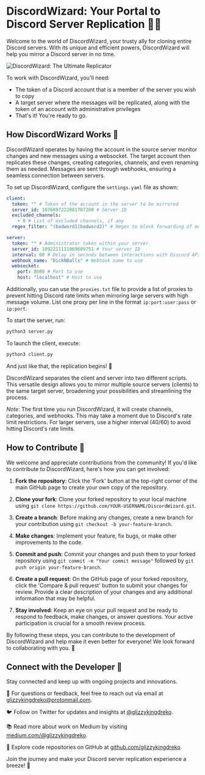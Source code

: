 # DiscordWizard: Your Portal to Discord Server Replication 🧙‍♂️

Welcome to the world of DiscordWizard, your trusty ally for cloning entire Discord servers. With its unique and efficient powers, DiscordWizard will help you mirror a Discord server in no time.

![DiscordWizard: The Ultimate Replicator](https://i.imgur.com/0s4UXzP.png)

To work with DiscordWizard, you'll need:
- The token of a Discord account that is a member of the server you wish to copy
- A target server where the messages will be replicated, along with the token of an account with administrative privileges
- That's it! You're ready to go.

## How DiscordWizard Works 🎩

DiscordWizard operates by having the account in the source server monitor changes and new messages using a websocket. The target account then replicates these changes, creating categories, channels, and even renaming them as needed. Messages are sent through webhooks, ensuring a seamless connection between servers.

To set up DiscordWizard, configure the `settings.yaml` file as shown:

```yaml
client:
  token: "" # Token of the account in the server to be mirrored
  server_id: 1076897222881707200 # Server ID
  excluded_channels:
    - 0 # List of excluded channels, if any
  regex_filter: "(badword1|badword2)" # Regex to block forwarding of messages based on it

server:
  token: "" # Administrator token within your server
  server_id: 1092211111969689751 # Your server ID
  interval: 60 # Delay in seconds between interactions with Discord APIs to create channels/webhooks/categories
  webhook_name: "DickNBalls" # Webhook name to use
  websocket:
    port: 8080 # Port to use
    host: "localhost" # Host to use
```
Additionally, you can use the `proxies.txt` file to provide a list of proxies to prevent hitting Discord rate limits when mirroring large servers with high message volume. List one proxy per line in the format `ip:port:user:pass` or `ip:port`.

To start the server, run:
```bash
python3 server.py
```
To launch the client, execute:
```bash
python3 client.py
```
And just like that, the replication begins! 🎉

DiscordWizard separates the client and server into two different scripts. This versatile design allows you to mirror multiple source servers (clients) to the same target server, broadening your possibilities and streamlining the process.

*Note*: The first time you run DiscordWizard, it will create channels, categories, and webhooks. This may take a moment due to Discord's rate limit restrictions. For larger servers, use a higher interval (40/60) to avoid hitting Discord's rate limits.

## How to Contribute 🤝

We welcome and appreciate contributions from the community! If you'd like to contribute to DiscordWizard, here's how you can get involved:

1. **Fork the repository**: Click the 'Fork' button at the top-right corner of the main GitHub page to create your own copy of the repository.

2. **Clone your fork**: Clone your forked repository to your local machine using `git clone https://github.com/YOUR-USERNAME/DiscordWizard.git`.

3. **Create a branch**: Before making any changes, create a new branch for your contribution using `git checkout -b your-feature-branch`.

4. **Make changes**: Implement your feature, fix bugs, or make other improvements to the code.

5. **Commit and push**: Commit your changes and push them to your forked repository using `git commit -m "Your commit message"` followed by `git push origin your-feature-branch`.

6. **Create a pull request**: On the GitHub page of your forked repository, click the 'Compare & pull request' button to submit your changes for review. Provide a clear description of your changes and any additional information that may be helpful.

7. **Stay involved**: Keep an eye on your pull request and be ready to respond to feedback, make changes, or answer questions. Your active participation is crucial for a smooth review process.

By following these steps, you can contribute to the development of DiscordWizard and help make it even better for everyone! We look forward to collaborating with you. 🚀

## Connect with the Developer 🚀

Stay connected and keep up with ongoing projects and innovations.

💌 For questions or feedback, feel free to reach out via email at [glizzykingdreko@protonmail.com](mailto:glizzykingdreko@protonmail.com).

🐦 Follow on Twitter for updates and insights at [@glizzykingdreko](https://twitter.com/glizzykingdreko).

📚 Read more about work on Medium by visiting [medium.com/@glizzykingdreko](https://medium.com/@glizzykingdreko).

🔮 Explore code repositories on GitHub at [github.com/glizzykingdreko](https://github.com/glizzykingdreko).

Join the journey and make your Discord server replication experience a breeze! 🎉
